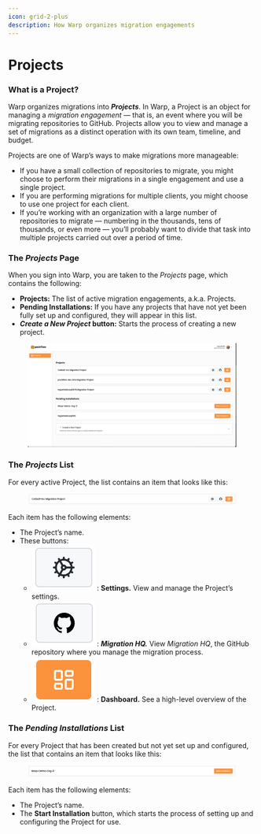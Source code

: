 ```yaml
---
icon: grid-2-plus
description: How Warp organizes migration engagements
---
```


# Projects

### What is a Project?

Warp organizes migrations into _**Projects**_. In Warp, a Project is an object for managing a _migration engagement_ — that is, an event where you will be migrating repositories to GitHub. Projects allow you to view and manage a set of migrations as a distinct operation with its own team, timeline, and budget.

Projects are one of Warp’s ways to make migrations more manageable:

* If you have a small collection of repositories to migrate, you might choose to perform their migrations in a single engagement and use a single project.&#x20;
* If you are performing migrations for multiple clients, you might choose to use one project for each client.
* If you’re working with an organization with a large number of repositories to migrate — numbering in the thousands, tens of thousands, or even more — you’ll probably want to divide that task into multiple projects carried out over a period of time.

### The _Projects_ Page

When you sign into Warp, you are taken to the _Projects_ page, which contains the following:

* **Projects:** The list of active migration engagements, a.k.a. Projects.
* **Pending Installations:** If you have any projects that have not yet been fully set up and configured, they will appear in this list.
* _**Create a New Project**_**&#x20;button:** Starts the process of creating a new project.

<figure><img src="../../.gitbook/assets/image (37).png" alt=""><figcaption></figcaption></figure>

### The _Projects_ List

For every active Project, the list contains an item that looks like this:

<figure><img src="../../.gitbook/assets/image (29).png" alt=""><figcaption></figcaption></figure>

Each item has the following elements:

* The Project’s name.
* These buttons:
  * <img src="../../.gitbook/assets/image (31).png" alt="" data-size="line"> : **Settings.** View and manage the Project’s settings.
  * <img src="../../.gitbook/assets/image (34).png" alt="" data-size="line"> : _**Migration HQ.**_ View _Migration HQ_, the GitHub repository where you manage the migration process.
  * <img src="../../.gitbook/assets/image (35).png" alt="" data-size="line"> : **Dashboard.** See a high-level overview of the Project.

### The _Pending Installations_ List

For every Project that has been created but not yet set up and configured, the list that contains an item that looks like this:

<figure><img src="../../.gitbook/assets/image (38).png" alt=""><figcaption></figcaption></figure>

Each item has the following elements:

* The Project’s name.
* The **Start Installation** button, which starts the process of setting up and configuring the Project for use.
